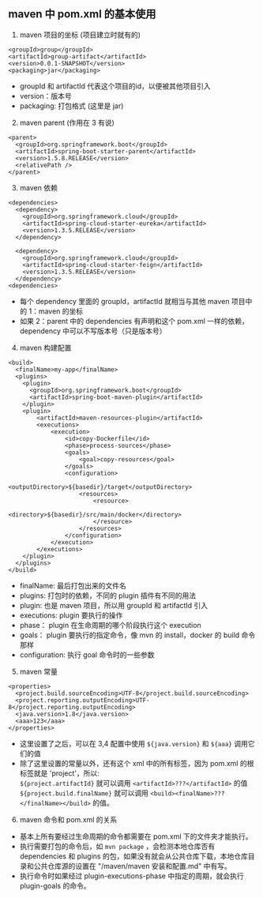 ## maven 中 pom.xml 的基本使用

1. maven 项目的坐标 (项目建立时就有的)
```
<groupId>group</groupId>
<artifactId>group-artifact</artifactId>
<version>0.0.1-SNAPSHOT</version>
<packaging>jar</packaging>
```
- groupId 和 artifactId 代表这个项目的id，以便被其他项目引入
- version：版本号
- packaging: 打包格式 (这里是 jar)

2. maven parent (作用在 3 有说)
```
<parent>
  <groupId>org.springframework.boot</groupId>
  <artifactId>spring-boot-starter-parent</artifactId>
  <version>1.5.8.RELEASE</version>
  <relativePath />
</parent>
```

3. maven 依赖
```
<dependencies>
  <dependency>
    <groupId>org.springframework.cloud</groupId>
    <artifactId>spring-cloud-starter-eureka</artifactId>
    <version>1.3.5.RELEASE</version>
  </dependency>

  <dependency>
    <groupId>org.springframework.cloud</groupId>
    <artifactId>spring-cloud-starter-feign</artifactId>
    <version>1.3.5.RELEASE</version>
  </dependency>
<dependencies>
```
- 每个 dependency 里面的 groupId，artifactId 就相当与其他 maven 项目中的 1：maven 的坐标
- 如果 2：parent 中的 dependencies 有声明和这个 pom.xml 一样的依赖，dependency 中可以不写版本号（只是版本号）

4. maven 构建配置
```
<build>
  <finalName>my-app</finalName>
  <plugins>
    <plugin>
      <groupId>org.springframework.boot</groupId>
      <artifactId>spring-boot-maven-plugin</artifactId>
    </plugin>
    <plugin>
        <artifactId>maven-resources-plugin</artifactId>
        <executions>
            <execution>
                <id>copy-Dockerfile</id>
                <phase>process-sources</phase>
                <goals>
                    <goal>copy-resources</goal>
                </goals>
                <configuration>
                    <outputDirectory>${basedir}/target</outputDirectory>
                    <resources>
                        <resource>
                            <directory>${basedir}/src/main/docker</directory>
                        </resource>
                    </resources>
                </configuration>
            </execution>
        </executions>
    </plugin>
  </plugins>
</build>
```
- finalName: 最后打包出来的文件名
- plugins: 打包时的依赖，不同的 plugin 插件有不同的用法
- plugin: 也是 maven 项目，所以用 groupId 和 artifactId 引入
- executions: plugin 要执行的操作
- phase： plugin 在生命周期的哪个阶段执行这个 execution
- goals： plugin 要执行的指定命令，像 mvn 的 install，docker 的 build 命令那样
- configuration: 执行 goal 命令时的一些参数

5. maven 常量
```
<properties>
  <project.build.sourceEncoding>UTF-8</project.build.sourceEncoding>
  <project.reporting.outputEncoding>UTF-8</project.reporting.outputEncoding>
  <java.version>1.8</java.version>
  <aaa>123</aaa>
</properties>
```
- 这里设置了之后，可以在 3,4 配置中使用 `${java.version}` 和 `${aaa}` 调用它们的值
- 除了这里设置的常量以外，还有这个 xml 中的所有标签，因为 pom.xml 的根标签就是 'project'，所以: \
`${project.artifactId}` 就可以调用 `<artifactId>???</artifactId>` 的值 \
`${project.build.finalName}` 就可以调用 `<build><finalName>???</finalName></build>` 的值。

6. maven 命令和 pom.xml 的关系
- 基本上所有要经过生命周期的命令都需要在 pom.xml 下的文件夹才能执行。
- 执行需要打包的命令后，如 `mvn package` ，会检测本地仓库否有 dependencies 和 plugins 的包，如果没有就会从公共仓库下载，本地仓库目录和公共仓库源的设置在 "/maven/maven 安装和配置.md" 中有写。
- 执行命令时如果经过 plugin-executions-phase 中指定的周期，就会执行 plugin-goals 的命令。